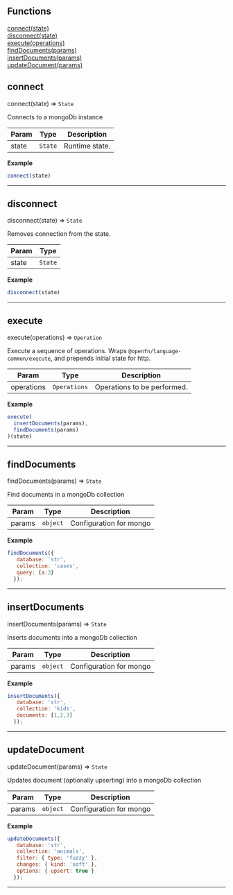 ## Functions

<dl>
<dt>
    <a href="#connect">connect(state)</a></dt>
<dt>
    <a href="#disconnect">disconnect(state)</a></dt>
<dt>
    <a href="#execute">execute(operations)</a></dt>
<dt>
    <a href="#finddocuments">findDocuments(params)</a></dt>
<dt>
    <a href="#insertdocuments">insertDocuments(params)</a></dt>
<dt>
    <a href="#updatedocument">updateDocument(params)</a></dt>
</dl>


## connect

connect(state) ⇒ <code>State</code>

Connects to a mongoDb instance


| Param | Type | Description |
| --- | --- | --- |
| state | <code>State</code> | Runtime state. |

**Example**  
```js
connect(state)
```

* * *

## disconnect

disconnect(state) ⇒ <code>State</code>

Removes connection from the state.


| Param | Type |
| --- | --- |
| state | <code>State</code> | 

**Example**  
```js
disconnect(state)
```

* * *

## execute

execute(operations) ⇒ <code>Operation</code>

Execute a sequence of operations.
Wraps `@openfn/language-common/execute`, and prepends initial state for http.


| Param | Type | Description |
| --- | --- | --- |
| operations | <code>Operations</code> | Operations to be performed. |

**Example**  
```js
execute(
  insertDocuments(params),
  findDocuments(params)
)(state)
```

* * *

## findDocuments

findDocuments(params) ⇒ <code>State</code>

Find documents in a mongoDb collection


| Param | Type | Description |
| --- | --- | --- |
| params | <code>object</code> | Configuration for mongo |

**Example**  
```js
findDocuments({
   database: 'str',
   collection: 'cases',
   query: {a:3}
  });
```

* * *

## insertDocuments

insertDocuments(params) ⇒ <code>State</code>

Inserts documents into a mongoDb collection


| Param | Type | Description |
| --- | --- | --- |
| params | <code>object</code> | Configuration for mongo |

**Example**  
```js
insertDocuments({
   database: 'str',
   collection: 'kids',
   documents: [1,2,3]
  });
```

* * *

## updateDocument

updateDocument(params) ⇒ <code>State</code>

Updates document (optionally upserting) into a mongoDb collection


| Param | Type | Description |
| --- | --- | --- |
| params | <code>object</code> | Configuration for mongo |

**Example**  
```js
updateDocuments({
   database: 'str',
   collection: 'animals',
   filter: { type: 'fuzzy' },
   changes: { kind: 'soft' },
   options: { upsert: true }
  });
```

* * *

